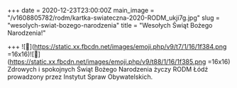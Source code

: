 +++
date = 2020-12-23T23:00:00Z
main_image = "/v1608805782/rodm/kartka-swiateczna-2020-RODM_ukji7g.jpg"
slug = "wesolych-swiat-bozego-narodzenia"
title = "Wesołych Świąt Bożego Narodzenia!"

+++
![🎄](https://static.xx.fbcdn.net/images/emoji.php/v9/t7/1/16/1f384.png =16x16)![🎅](https://static.xx.fbcdn.net/images/emoji.php/v9/t88/1/16/1f385.png =16x16) Zdrowych i spokojnych Świąt Bożego Narodzenia życzy RODM Łódź prowadzony przez Instytut Spraw Obywatelskich. 